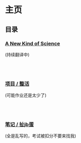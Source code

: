 # 主页
## 目录


### [A New Kind of Science](./translate/ANewKindOfScience/0000.md)
(持续翻译中)  
<br><br><br>
 
 
  
   
### [项目 / 整活](./project/all.md)  
  (可能作业还是太少了)  
<br><br><br>



### [笔记 / 扯jb蛋](./cjbd/all.md)  
  (全是乱写的，考试被扣分不要来找我)  
<br><br><br>



